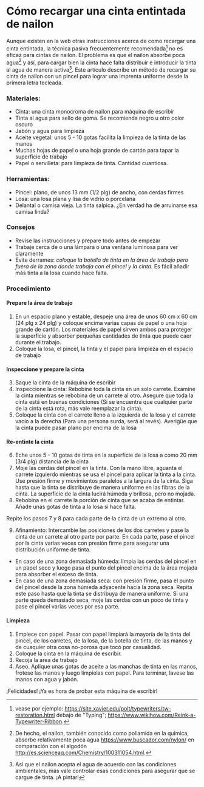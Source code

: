 # Cómo recargar una cinta entintada de nailon  

Aunque existen en la web otras instrucciones acerca de como recargar una cinta entintada, la técnica pasiva frecuentemente recomendada[^1] no es eficaz para cintas de nailon. El problema es que el nailon absorbe poca agua[^2] y así, para cargar bien la cinta hace falta distribuir e introducir la tinta al agua de manera activa[^3]. Este artículo describe un método de recargar su cinta de nailon con un pincel para lograr una imprenta uniforme desde la primera letra tecleada.  

### Materiales:  

* Cinta: una cinta monocroma de nailon para máquina de escribir   
* Tinta al agua para sello de goma. Se recomienda negro u otro color oscuro  
* Jabón y agua para limpieza  
* Aceite vegetal: unos 5 - 10 gotas facilita la limpieza de la tinta de las manos  
* Muchas hojas de papel o una hoja grande de cartón para tapar la superficie de trabajo  
* Papel o servilleta: para limpieza de tinta. Cantidad cuantiosa.  

### Herramientas:  

* Pincel: plano, de unos 13 mm (1/2 plg) de ancho, con cerdas firmes  
* Losa: una losa plana y lisa de vidrio o porcelana  
* Delantal o camisa vieja. La tinta salpica. ¿En verdad ha de arruinarse esa camisa linda?  

### Consejos  

* Revise las instrucciones y prepare todo antes de empezar  
* Trabaje cerca de o una lámpara o una ventana luminosa para ver claramente   
* Evite derrames: *coloque la botella de tinta en la área de trabajo pero fuera de la zona donde trabaja con el pincel y la cinta.* Es fácil añadir más tinta a la losa cuando hace falta.  

### Procedimiento  

#### Prepare la área de trabajo  

1. En un espacio plano y estable, despeje una área de unos 60 cm x 60 cm (24 plg x 24 plg) y coloque encima varias capas de papel o una hoja grande de cartón. Los materiales de papel sirven ambos para proteger la superficie y absorber pequeñas cantidades de tinta que puede caer durante el trabajo. 
2. Coloque la losa, el pincel, la tinta y el papel para limpieza en el espacio de trabajo  

#### Inspeccione y prepare la cinta   

3. Saque la cinta de la máquina de escribir  
4. Inspeccione la cinta: Rebobine toda la cinta en un solo carrete. Examine la cinta mientras se rebobina de un carrete al otro. Asegure que toda la cinta está en buenas condiciones (Si se encuentra que cualquier parte de la cinta está rota, más vale reemplazar la cinta).  
5. Coloque la cinta con el carrete lleno a la izquierda de la losa y el carrete vacío a la derecha (Para una persona surda, será al revés). Averigüe que la cinta puede pasar plano por encima de la losa  

#### Re-entinte la cinta  

6. Eche unos 5 - 10 gotas de tinta en la superficie de la losa a como 20 mm (3/4 plg) distancia de la cinta  
7. Moje las cerdas del pincel en la tinta. Con la mano libre, aguanta el carrete izquierdo mientras se usa el pincel para aplicar la tinta a la cinta. Use presión firme y movimientos paralelos a la largura de la cinta. Siga hasta que la tinta se distribuye de manera uniforme en las fibras de la cinta. La superficie de la cinta lucirá húmeda y brillosa, pero no mojada.  
8. Rebobina en el carrete la porción de cinta que se acaba de entintar. Añade unas gotas de tinta a la losa si hace falta.  

Repite los pasos 7 y 8 para cada parte de la cinta de un extremo al otro.

9. Afinamiento: Intercambie las posiciones de los dos carretes y pase la cinta de un carrete al otro parte por parte. En cada parte, pase el pincel por la cinta varias veces con presión firme para asegurar una distribución uniforme de tinta. 

* En caso de una zona demasiada húmeda: limpia las cerdas del pincel en un papel seco y luego pasa el punto del pincel encima de la área mojada para absorber el exceso de tinta.
* En caso de una zona demasiada seca: con presión firme, pasa el punto del pincel desde la zona húmeda adyacente hacia la zona seca. Repita este paso hasta que la tinta se distribuya de manera uniforme. Si una parte queda demasiado seca, moje las cerdas con un poco de tinta y pase el pincel varias veces por esa parte.  

#### Limpieza  

1. Empiece con papel. Pasar con papel limpiará la mayoría de la tinta del pincel, de los carretes, de la losa, de la botella de tinta, de las manos y de cuaquier otra cosa no-porosa que tocó por casualidad.  
2. Coloque la cinta en la máquina de escribir.  
3. Recoja la area de trabajo  
4. Aseo. Aplique unas gotas de aceite a las manchas de tinta en las manos, frotese las manos y luego limpielas con papel. Para terminar, lavese las manos con agua y jabón.  

¡Felicidades! ¡Ya es hora de probar esta máquina de escribir!  


[^1]: vease por ejemplo: <https://site.xavier.edu/polt/typewriters/tw-restoration.html> debajo de "Typing"; <https://www.wikihow.com/Reink-a-Typewriter-Ribbon>.
[^2]: De hecho, el nailon, también conocido como poliamida en la química, absorbe relativamente poca agua <https://www.buscador.com/nylon/> en comparación con el algodón <http://es.scienceaq.com/Chemistry/100311054.html>.  
[^3]: Así que el nailon acepta el agua de acuerdo con las condiciones ambientales, más vale controlar esas condiciones para asegurar que se cargue de tinta. ¡A pintar!  


<!-- [[ribbon-reInk.md]] -->  
<!-- [[typewriter.md]] -->  
<!-- #resource -->  
